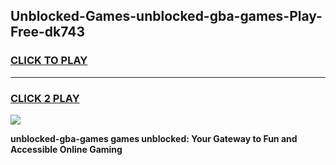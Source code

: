 
## Unblocked-Games-unblocked-gba-games-Play-Free-dk743
<h3>
<a href="https://premium76.site?title=unblocked-gba-games&ref=22A">CLICK TO PLAY</a></h3>
<hr>

<h3>
<a href="https://premium76.site?title=unblocked-gba-games&ref=22A">CLICK 2 PLAY</a>
  
</h3>

<a href="https://premium76.site?title=unblocked-gba-games&ref=22A"><img src="https://clearcache.store/games.png"></a>


**unblocked-gba-games games unblocked: Your Gateway to Fun and Accessible Online Gaming**
